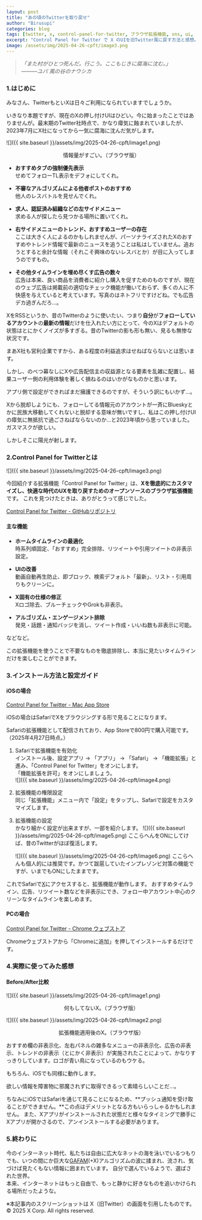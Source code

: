 ```yaml
---
layout: post
title: "あの頃のTwitterを取り戻せ"
author: "Birusupi"
categories: blog
tags: [twitter, x, control-panel-for-twitter, ブラウザ拡張機能, sns, ui, カスタマイズ, 広告ブロック]
excerpt: "Control Panel for Twitter で X のUIを旧Twitter風に戻す方法と感想。"
image: /assets/img/2025-04-26-cpft/image3.png
---
```


>*「また村がひとつ死んだ。行こう。ここもじきに腐海に沈む。」*  
>*―――ユパ 風の谷のナウシカ*

### 1.はじめに
みなさん、TwitterもといXは日々ご利用になられていますでしょうか。

いきなり本題ですが、現在のXの押し付けUIはひどい。今に始まったことではありませんが。最末期のTwitter社時点で、かなり瘴気に蝕まれていましたが、2023年7月にX社になってから一気に腐海に沈んだ気がします。

![]({{ site.baseurl }}/assets/img/2025-04-26-cpft/image1.png)
<div style="text-align: center;">情報量がすごい。（ブラウザ版）</div>

- **おすすめタブの強制優先表示**  
  せめてフォローTL表示をデフォにしてくれ。

- **不審なアルゴリズムによる他者ポストのおすすめ**  
  他人のレスバトルを見せんでくれ。

- **求人、認証済み組織などの左サイドメニュー**  
  求める人が探したら見つかる場所に置いてくれ。

- **右サイドメニューのトレンド、おすすめユーザーの存在**  
  ここは大きく人によるのかもしれませんが、パーソナライズされたXのおすすめやトレンド情報で最新のニュースを追うことは私はしていません。追おうとすると余計な情報（それこそ興味のないレスバとか）が目に入ってしまうのですもの。

- **その他タイムラインを埋め尽くす広告の数々**  
  広告は本来、良い商品を消費者に紹介し購入を促すためのものですが、現在のウェブ広告は掲載前の適切なチェック機能が働いておらず、多くの人に不快感を与えていると考えています。写真のはネトフリですけどね。でも広告デカ過ぎんだろ…。

XをRSSというか、昔のTwitterのように使いたい、つまり**自分**が**フォローしているアカウント**の**最新の情報**だけを仕入れたい方にとって、今のXはデフォルトの状態はとにかくノイズが多すぎる。昔のTwitterの影も形も無い、見るも無惨な状況です。

まあX社も営利企業ですから、ある程度の利益追求はせねばならないとは思います。

しかし、のべつ幕なしにXや広告配信主の収益源となる要素を乱雑に配置し、結果ユーザー側の利用体験を著しく損ねるのはいかがなものかと思います。

アプリ側で設定ができればまだ擁護できるのですが、そういう訳にもいかず…。

Xから脱却しようにも、フォローしてる情報元のアカウントが一斉にBlueskyとかに民族大移動してくれないと脱却する意味が無いですし、私はこの押し付けUIの瘴気に無抵抗で過ごさねばならないのか…と2023年頃から思っていました。ガスマスクが欲しい。

しかしそこに陽光が射します。

### 2.Control Panel for Twitterとは

![]({{ site.baseurl }}/assets/img/2025-04-26-cpft/image3.png)

今回紹介する拡張機能「Control Panel for Twitter」は、**Xを徹底的にカスタマイズし、快適な時代のUXを取り戻すためのオープンソースのブラウザ拡張機能**です。
これを見つけたときは、ありがとうって感じでした。

[Control Panel for Twitter - GitHubリポジトリ](https://github.com/insin/control-panel-for-twitter)

#### 主な機能

- **ホームタイムラインの最適化**  
  時系列順固定、「おすすめ」完全排除、リツイートや引用ツイートの非表示設定。

- **UIの改善**  
  動画自動再生防止、即ブロック、検索デフォルト「最新」、リスト・引用周りもクリーンに。

- **X固有の仕様の修正**  
  Xロゴ除去、ブルーチェックやGrokも非表示。

- **アルゴリズム・エンゲージメント排除**  
  発見・話題・通知バッジを消し、ツイート作成・いいね数も非表示に可能。

などなど。

この拡張機能を使うことで不要なものを徹底排除し、本当に見たいタイムラインだけを楽しむことができます。

### 3.インストール方法と設定ガイド

#### iOSの場合

[Control Panel for Twitter - Mac App Store](https://apps.apple.com/jp/app/control-panel-for-twitter/id1668516167)  

iOSの場合はSafariでXをブラウジングする形で見ることになります。

Safariの拡張機能として配信されており、App Storeで800円で購入可能です。（2025年4月27日時点。）

1. Safariで拡張機能を有効化  
   インストール後、設定アプリ → 「アプリ」 → 「Safari」 → 「機能拡張」と進み、「Control Panel for Twitter」をオンにします。  
   「機能拡張を許可」をオンにしましょう。  
   ![]({{ site.baseurl }}/assets/img/2025-04-26-cpft/image4.png)

2. 拡張機能の権限設定  
   同じ「拡張機能」メニュー内で「設定」をタップし、Safariで設定をカスタマイズします。  

3. 拡張機能の設定  
  かなり細かく設定が出来ますが、一部を紹介します。
   ![]({{ site.baseurl }}/assets/img/2025-04-26-cpft/image5.png)
  ここらへんをONにしてけば、昔のTwitterがほぼ復活します。

   ![]({{ site.baseurl }}/assets/img/2025-04-26-cpft/image6.png)
  ここらへんも個人的には推奨です。かつて跋扈していたインプレゾンビ対策の機能ですが、いまでもONにしたままです。

これでSafariで[X](https://x.com/home)にアクセスすると、拡張機能が動作します。
おすすめタイムライン、広告、リツイート数などを非表示にでき、フォロー中アカウント中心のクリーンなタイムラインを楽しめます。

#### PCの場合

[Control Panel for Twitter - Chrome ウェブストア](https://chromewebstore.google.com/detail/kpmjjdhbcfebfjgdnpjagcndoelnidfj?utm_source=item-share-cb)  

Chromeウェブストアから「Chromeに追加」を押してインストールするだけです。

### 4.実際に使ってみた感想

#### Before/After比較
  
![]({{ site.baseurl }}/assets/img/2025-04-26-cpft/image1.png)
<div style="text-align: center;">何もしてないX。（ブラウザ版）</div>

![]({{ site.baseurl }}/assets/img/2025-04-26-cpft/image2.png)
<div style="text-align: center;">拡張機能適用後のX。（ブラウザ版）</div>

おすすめ欄の非表示化、左右パネルの雑多なメニューの非表示化、広告の非表示、トレンドの非表示（とにかく非表示）が実施されたことによって、かなりすっきりしています。ロゴが青い鳥になっているのもウケる。

もちろん、iOSでも同様に動作します。

欲しい情報を障害物に邪魔されずに取得できるって素晴らしいことだ…。

ちなみにiOSではSafariを通じて見ることになるため、**プッシュ通知を受け取ることができません。**この点はデメリットとなる方もいらっしゃるかもしれません。
また、Xアプリがインストールされた状態だと様々なタイミングで勝手にXアプリが開かさるので、アンインストールする必要があります。

### 5.終わりに

今のインターネット時代、私たちは自由に広大なネットの海を泳いでいるつもりでも、いつの間にか巨大な[GAFAM](https://ja.wikipedia.org/wiki/%E3%83%93%E3%83%83%E3%82%B0%E3%83%BB%E3%83%86%E3%83%83%E3%82%AF)(+X)アルゴリズムの波に揉まれ、流され、気づけば見たくもない情報に囲まれています。
自分で選んでいるようで、選ばされた世界。  
本来、インターネットはもっと自由で、もっと静かに好きなものを追いかけられる場所だったような。

※本記事内のスクリーンショットは X（旧Twitter）の画面を引用したものです。  
© 2025 X Corp. All rights reserved.
